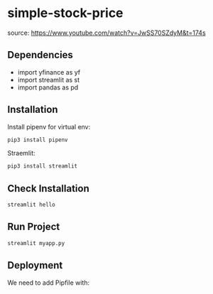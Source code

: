# simple-stock-price

source: https://www.youtube.com/watch?v=JwSS70SZdyM&t=174s
## Dependencies
- import yfinance as yf
- import streamlit as st
- import pandas as pd

## Installation
Install pipenv for virtual env:
```sh
pip3 install pipenv
```

Straemlit:
```sh
pip3 install streamlit
```

## Check Installation
```sh
streamlit hello
```

## Run Project
```sh
streamlit myapp.py
```

## Deployment
We need to add Pipfile with:
